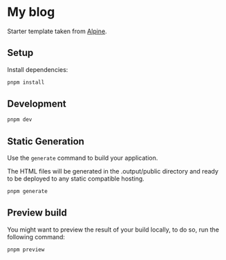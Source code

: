 # My blog

Starter template taken from [Alpine](https://alpine.nuxt.space).

## Setup

Install dependencies:

```bash
pnpm install
```

## Development

```bash
pnpm dev
```
## Static Generation

Use the `generate` command to build your application.

The HTML files will be generated in the .output/public directory and ready to be deployed to any static compatible hosting.

```bash
pnpm generate
```

## Preview build

You might want to preview the result of your build locally, to do so, run the following command:

```bash
pnpm preview
```

